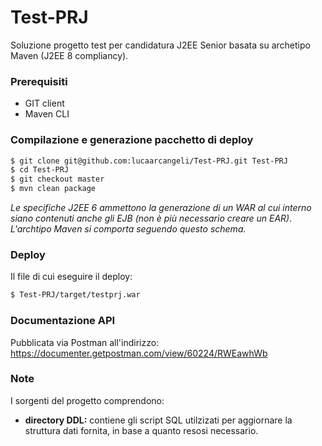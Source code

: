 # Test-PRJ

Soluzione progetto test per candidatura J2EE Senior basata su archetipo Maven (J2EE 8 compliancy).

### Prerequisiti
* GIT client
* Maven CLI

### Compilazione e generazione pacchetto di deploy

```sh
$ git clone git@github.com:lucaarcangeli/Test-PRJ.git Test-PRJ
$ cd Test-PRJ
$ git checkout master
$ mvn clean package
```

_Le specifiche J2EE 6 ammettono la generazione di un WAR al cui interno siano contenuti anche gli EJB (non è più necessario creare un EAR). L'archtipo Maven si comporta seguendo questo schema._

### Deploy
Il file di cui eseguire il deploy:

```sh
$ Test-PRJ/target/testprj.war
```

### Documentazione API
Pubblicata via Postman all'indirizzo: https://documenter.getpostman.com/view/60224/RWEawhWb

### Note
I sorgenti del progetto comprendono:
* **directory DDL:** contiene gli script SQL utilzizati per aggiornare la struttura dati fornita, in base a quanto resosi necessario.